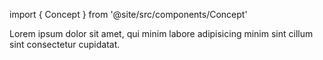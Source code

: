 import { Concept } from '@site/src/components/Concept'

<Concept
  title = "Assets"
  kind  = "Mastery"
  block = {true}>
Lorem ipsum dolor sit amet, qui minim labore adipisicing minim sint cillum sint consectetur cupidatat.  
</Concept>

